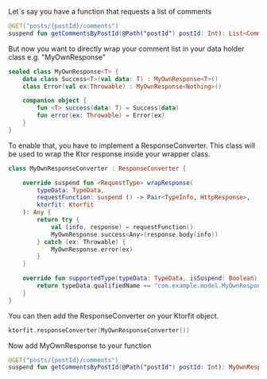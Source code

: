 
Let`s say you have a function that requests a list of comments

```kotlin
@GET("posts/{postId}/comments")
suspend fun getCommentsByPostId(@Path("postId") postId: Int): List<Comment>
```

But now you want to directly wrap your comment list in your data holder class e.g. "MyOwnResponse"

```kotlin
sealed class MyOwnResponse<T> {
    data class Success<T>(val data: T) : MyOwnResponse<T>()
    class Error(val ex:Throwable) : MyOwnResponse<Nothing>()

    companion object {
        fun <T> success(data: T) = Success(data)
        fun error(ex: Throwable) = Error(ex)
    }
}
```

To enable that, you have to implement a ResponseConverter. This class will be used to wrap the Ktor response
inside your wrapper class.

```kotlin
class MyOwnResponseConverter : ResponseConverter {

    override suspend fun <RequestType> wrapResponse(
        typeData: TypeData,
        requestFunction: suspend () -> Pair<TypeInfo, HttpResponse>,
        ktorfit: Ktorfit
    ): Any {
        return try {
            val (info, response) = requestFunction()
            MyOwnResponse.success<Any>(response.body(info))
        } catch (ex: Throwable) {
            MyOwnResponse.error(ex)
        }
    }

    override fun supportedType(typeData: TypeData, isSuspend: Boolean): Boolean {
        return typeData.qualifiedName == "com.example.model.MyOwnResponse"
    }
}
```

You can then add the ResponseConverter on your Ktorfit object.

```kotlin
ktorfit.responseConverter(MyOwnResponseConverter())
```

Now add MyOwnResponse to your function
```kotlin
@GET("posts/{postId}/comments")
suspend fun getCommentsByPostId(@Path("postId") postId: Int): MyOwnResponse<List<Comment>>
```

